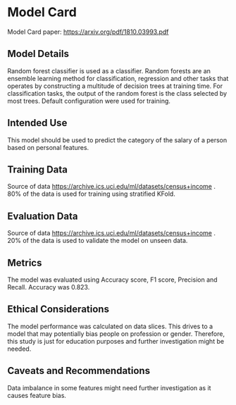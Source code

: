 # Model Card

Model Card paper: https://arxiv.org/pdf/1810.03993.pdf

## Model Details
Random forest classifier is used as a classifier. Random forests are an ensemble learning method for classification, 
regression and other tasks that operates by constructing a multitude of decision trees at training time. For 
classification tasks, the output of the random forest is the class selected by most trees.
Default configuration were used for training.

## Intended Use

This model should be used to predict the category of the salary of a person based on personal features.

## Training Data

Source of data https://archive.ics.uci.edu/ml/datasets/census+income . 
80% of the data is used for training using stratified KFold.

## Evaluation Data

Source of data https://archive.ics.uci.edu/ml/datasets/census+income .
20% of the data is used to validate the model on unseen data.

## Metrics

The model was evaluated using Accuracy score, F1 score, Precision and Recall. Accuracy was 0.823.

## Ethical Considerations
The model performance was calculated on data slices. This drives to a model that may potentially bias people on profession or gender. 
Therefore, this study is just for education purposes and further investigation might be needed. 

## Caveats and Recommendations

Data imbalance in some features might need further investigation as it causes feature bias. 